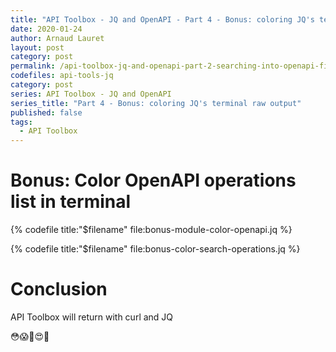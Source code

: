 ```yaml
---
title: "API Toolbox - JQ and OpenAPI - Part 4 - Bonus: coloring JQ's terminal raw output"
date: 2020-01-24
author: Arnaud Lauret
layout: post
category: post
permalink: /api-toolbox-jq-and-openapi-part-2-searching-into-openapi-files/
codefiles: api-tools-jq
category: post
series: API Toolbox - JQ and OpenAPI
series_title: "Part 4 - Bonus: coloring JQ's terminal raw output"
published: false
tags:
  - API Toolbox
---
```


# Bonus: Color OpenAPI operations list in terminal

{% codefile title:"$filename" file:bonus-module-color-openapi.jq %}

{% codefile title:"$filename" file:bonus-color-search-operations.jq %}

# Conclusion
API Toolbox will return with curl and JQ

😳😱🤩😍🥳